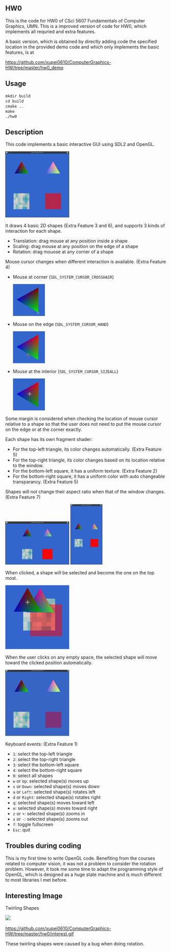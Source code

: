 ## HW0                                                                                    

This is the code for HW0 of CSci 5607 Fundamentals of Computer Graphics, UMN. This is a improved version of code for HW0, which implements all requried and extra features.                                                                      

A basic version, which is obtained by directly adding code the specified location in the provided demo code and which only implements the basic features, is at

<https://github.com/xupei0610/ComputerGraphics-HW/tree/master/hw0_demo>

## Usage

    mkdir build
    cd build
    cmake ..
    make
    ./hw0

## Description                                                                            

This code implements a basic interactive GUI using SDL2 and OpenGL.

<img src="./doc/main_window.png" width="200px" />

It draws 4 basic 2D shapes (Extra Feature 3 and 6), and supports 3 kinds of interaction for each shape.

+ Translation: drag mouse at any position inside a shape
+ Scaling: drag mouse at any position on the edge of a shape
+ Rotation: drag mouose at any corner of a shape

Mouse cursor changes when different interaction is available. (Extra Feature 4)

+ Mouse at corner (`SDL_SYSTEM_CURSOR_CROSSHAIR`)

  <img src="./doc/trans.png" width="100px" />
+ Mouse on the edge (`SDL_SYSTEM_CURSOR_HAND`)

  <img src="./doc/scal.png"  width="100px" />
+ Mouse at the interior (`SDL_SYSTEM_CURSOR_SIZEALL`) 

  <img src="./doc/rot.png"   width="100px" />

Some margin is considered when checking the location of mouse cursor relative to a shape so that the user does not need to put the mouse cursor on the edge or at the corner exactly.

Each shape has its own fragment shader:

+ For the top-left triangle, its color changes automatically. (Extra Feature 5)
+ For the top-right triangle, its color changes based on its location relative to the window.
+ For the bottom-left square, it has a uniform texture. (Extra Feature 2)
+ For the bottom-right square, it has a uniform color with auto changeable transparancy. (Extra Feature 5)   

Shapes will not change their aspect ratio when that of the window changes. (Extra Feature 7)

<img src="./doc/aspect1.png" width="200px" /> <img src="./doc/aspect2.png" width="100px" />

When clicked, a shape will be selected and become the one on the top most.

<img src="./doc/select.png" width="200px" />

When the user clicks on any empty space, the selected shape will move toward the clicked position automatically.

<img src="./doc/auto_drift.gif" width="200px" />

Keyboard events: (Extra Feature 1)
+ `1`: select the top-left triangle
+ `2`: select the top-right triangle
+ `3`: select the bottom-left square
+ `4`: select the bottom-right square
+ `0`: select all shapes
+ `w` or `Up`: selected shape(s) moves up
+ `s` or `Down`: selected shape(s) moves down
+ `a` or `Left`: selected shape(s) rotates left
+ `d` or `Right`: selected shape(s) rotates right
+ `q`: selected shape(s) moves toward left
+ `e`: selected shape(s) moves toward right
+ `z` or `+`: selected shape(s) zooms in
+ `x` or `-`: selected shape(s) zooms out
+ `f`: toggle fullscreen
+ `Esc`: quit

## Troubles during coding
This is my first time to write OpenGL code. Benefiting from the courses related to computer vision, it was not a problem to consider the rotation problem. However, it took me some time to adapt the programming style of OpenGL, which is designed as a huge state machine and is much different to most libraries I met before.

## Interesting Image

Twirling Shapes

<img src="./interest.gif" width="200px" />

<https://github.com/xupei0610/ComputerGraphics-HW/tree/master/hw0/interest.gif>

These twirling shapes were caused by a bug when doing rotation.



